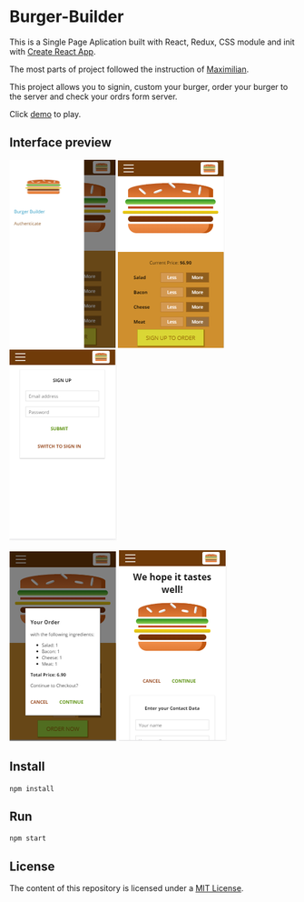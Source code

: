 # Burger-Builder

This is a Single Page Aplication built with React, Redux, CSS module and init with [Create React App](https://github.com/facebookincubator/create-react-app).

The most parts of project followed the instruction of [Maximilian](https://www.udemy.com/user/maximilian-schwarzmuller/).

This project allows you to signin, custom your burger, order your burger to the server and check your ordrs form server.

Click [demo](https://burger-builder-l.firebaseapp.com/) to play.

## Interface preview

![demo1](https://github.com/YuhanLin1105/Burger-Builder/blob/master/src/assets/images/demo2.PNG)
![demo1](https://github.com/YuhanLin1105/Burger-Builder/blob/master/src/assets/images/demo1.PNG) 
![demo1](https://github.com/YuhanLin1105/Burger-Builder/blob/master/src/assets/images/demo3.PNG)

![demo1](https://github.com/YuhanLin1105/Burger-Builder/blob/master/src/assets/images/demo4.PNG)
![demo1](https://github.com/YuhanLin1105/Burger-Builder/blob/master/src/assets/images/demo5.PNG)

## Install
```
npm install
```
## Run
```
npm start
```

## License
The content of this repository is licensed under a [MIT License](https://choosealicense.com/licenses/mit/).
